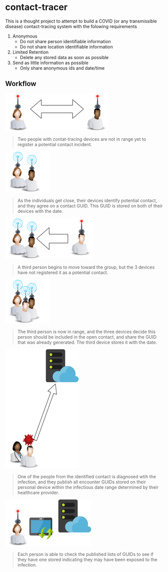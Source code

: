 # contact-tracer
 
This is a thought project to attempt to build a COVID (or any transmissible disease) contact-tracing system with the folowing requirements

1. Anonymous
   - Do not share person identifiable information
   - Do not share location identifiable information
2. Limited Retention
   - Delete any stored data as soon as possible
3. Send as little information as possible
   - Only share anonymous ids and date/time



## Workflow
![Before Contact](/images/before-contact.png)
> Two people with contat-tracing devices are not in range yet to register a potential contact incident.


![First Contact](/images/first-contact.png)
> As the individuals get close, their devices identify potential contact, and they agree on a contact GUID.  This GUID is stored on both of their devices with the date.


![Incoming Additional Contact Contact](/images/incoming-additional-contact.png)
>  A third person begins to move toward the group, but the 3 devices have not registered it as a potential contact.


![Additional Contact](/images/additional-contact.png)
> The third person is now in range, and the three devices decide this person should be included in the open contact, and share the GUID that was already generated. The third device stores it with the date.


![Diagnosis Notification](/images/diagnosis-notification.png)
> One of the people from the identified contact is diagnosed wtih the infection, and they publish all encounter GUIDs stored on their personal device within the infectious date range determined by their healthcare provider.


![Search Contact](/images/search-contact.png)
> Each person is able to check the published lists of GUIDs to see if they have one stored indicating they may have been exposed to the infection.